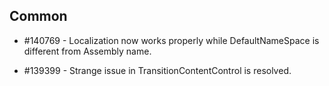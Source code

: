 ## Common

* \#140769 - Localization now works properly while DefaultNameSpace is different from Assembly name.

* \#139399 - Strange issue in TransitionContentControl is resolved.
